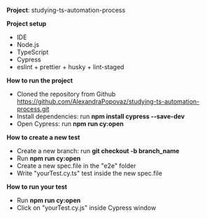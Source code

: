 **Project**: studying-ts-automation-process

**Project setup**
- IDE
- Node.js
- TypeScript
- Cypress
- eslint + prettier + husky + lint-staged

**How to run the project**
- Cloned the repository from Github https://github.com/AlexandraPopovaz/studying-ts-automation-process.git
- Install dependencies: run **npm install cypress --save-dev**
- Open Cypress: run **npm run cy:open** 

**How to create a new test**
- Create a new branch: run **git checkout -b branch_name**
- Run **npm run cy:open**
- Create a new spec.file in the "e2e" folder
- Write "yourTest.cy.ts" test inside the new spec.file

**How to run your test**
- Run **npm run cy:open**
- Click on "yourTest.cy.js" inside Cypress window